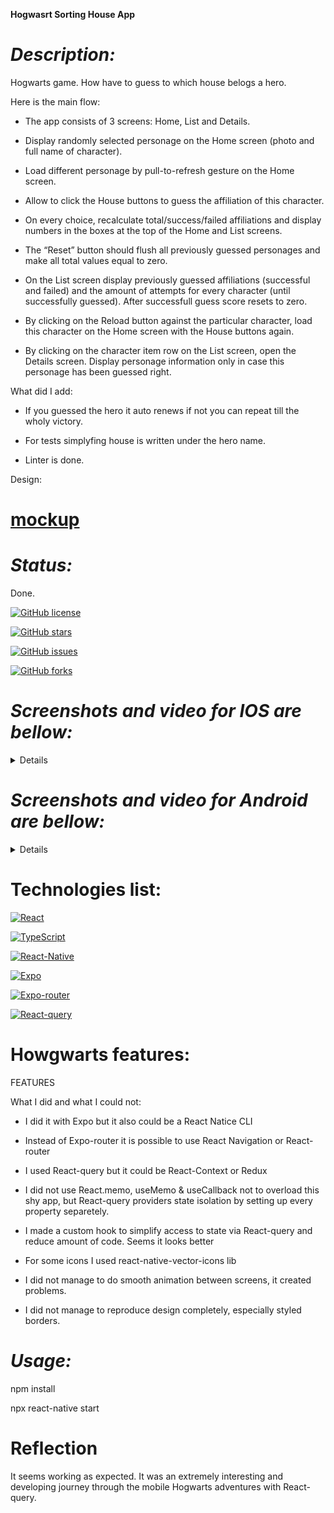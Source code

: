 **Hogwasrt Sorting House App**

# _Description:_

Hogwarts game. How have to guess to which house belogs a hero.

Here is the main flow: 

- The app consists of 3 screens: Home, List and Details.

- Display randomly selected personage on the Home screen (photo and full name of character).

- Load different personage by pull-to-refresh gesture on the Home screen.

- Allow to click the House buttons to guess the affiliation of this character.

- On every choice, recalculate total/success/failed affiliations and display numbers in the boxes at the top of the Home and List screens.

- The “Reset” button should flush all previously guessed personages and make all total values equal to zero.

- On the List screen display previously guessed affiliations (successful and failed) and the amount of attempts for every character (until successfully guessed). After successfull guess score resets to zero.

- By clicking on the Reload button against the particular character, load this character on the Home screen with the House buttons again.

- By clicking on the character item row on the List screen, open the Details screen. Display personage information only in case this personage has been guessed right.

What did I add:

- If you guessed the hero it auto renews if not you can repeat till the wholy victory.

- For tests simplyfing house is written under the hero name.

- Linter is done.

Design:

# [mockup](https://camo.githubusercontent.com/d05c30dcfabf04f992c955d5d2e855f4903ea4b09629f4de39c9a0ecc739e571/68747470733a2f2f7265732e636c6f7564696e6172792e636f6d2f646777366d6c6976672f696d6167652f75706c6f61642f76313730353031363636352f53757065725f46696e616c5f666e6b336e7a2e706e67)

# _Status:_

Done.

[![GitHub license](https://img.shields.io/github/license/haduigon/HogwartsSortingHouseApp)](https://github.com/haduigon/HogwartsSortingHouseApp/blob/master/LICENSE)

[![GitHub stars](https://img.shields.io/github/stars/haduigon/HogwartsSortingHouseApp)](https://github.com/haduigon/HogwartsSortingHouseApp/stargazers)

[![GitHub issues](https://img.shields.io/github/issues/haduigon/HogwartsSortingHouseApp)](https://github.com/haduigon/HogwartsSortingHouseApp/issues)

[![GitHub forks](https://img.shields.io/github/forks/haduigon/HogwartsSortingHouseApp)](https://github.com/haduigon/HogwartsSortingHouseApp/network)

# _Screenshots and video for IOS are bellow:_

<details>
  
![Simulator Screenshot - iPhone 15 Pro Max - 2024-11-08 at 21 13 33](https://github.com/user-attachments/assets/a7243f9d-3cfe-4371-af69-2786bd14a8f6)
  
![Simulator Screenshot - iPhone 15 Pro Max - 2024-11-08 at 21 13 58](https://github.com/user-attachments/assets/23b1ac47-8645-474f-9df8-3aa9a6035381)

![Simulator Screenshot - iPhone 15 Pro Max - 2024-11-08 at 21 14 09](https://github.com/user-attachments/assets/98e60cb2-272d-4f7c-b754-32ee0a81840a)

![Simulator Screenshot - iPhone 15 Pro Max - 2024-11-08 at 21 14 27](https://github.com/user-attachments/assets/68752e77-66f3-4d13-a4d1-80f90e076755)

https://github.com/user-attachments/assets/091d3a14-09d5-4081-9ca5-374ed6278898

https://github.com/user-attachments/assets/fbc65421-545a-40d0-b26c-d4586e56c5c2

</details>

# _Screenshots and video for Android are bellow:_

<details>
  
![2024-11-08 22 01 07](https://github.com/user-attachments/assets/726f773b-496c-410c-92fa-b39063bdd136)

![2024-11-08 22 01 15](https://github.com/user-attachments/assets/3d255da6-8cbb-4f6f-acf0-6ba86baba09c)

![2024-11-08 22 00 44](https://github.com/user-attachments/assets/a923b3b9-35e0-43ed-be5e-6d48e6b74a51)

![2024-11-08 22 00 57](https://github.com/user-attachments/assets/fc3a1dd9-8967-414f-8eee-3b4a3a2fbcb6)

https://github.com/user-attachments/assets/2eee4f84-ec9d-4e50-8104-38e739f18e51

</details>

# Technologies list:

[![React](https://img.shields.io/badge/React-18.2.0-green)](https://react.dev/)

[![TypeScript](https://img.shields.io/badge/TypeScript-5.3.3-green)](https://www.typescriptlang.org/)

[![React-Native](https://img.shields.io/badge/React%20Native-0.74.5-yellow)](https://reactnative.dev/)

[![Expo](https://img.shields.io/badge/Expo-51.0.28-grey)](https://expo.dev/)

[![Expo-router](https://img.shields.io/badge/Expo%20router-3.5.23-orange)](https://expo.dev/)

[![React-query](https://img.shields.io/badge/React%20query-5.59.20-lightgreen)](https://tanstack.com/query/v3)


# Howgwarts features:

FEATURES

What I did and what I could not:

- I did it with Expo but it also could be a React Natice CLI

- Instead of Expo-router it is possible to use React Navigation or React-router 
  
- I used React-query but it could be React-Context or Redux

- I did not use React.memo, useMemo & useCallback not to overload this shy app, but React-query providers state isolation by setting up every property separetely.

- I made a custom hook to simplify access to state via React-query and reduce amount of code. Seems it looks better

- For some icons I used react-native-vector-icons lib

- I did not manage to do smooth animation between screens, it created problems.

- I did not manage to reproduce design completely, especially styled borders.

# _Usage:_

npm install

npx react-native start

# Reflection

It seems working as expected. It was an extremely interesting and developing journey through the mobile Hogwarts adventures with React-query.
